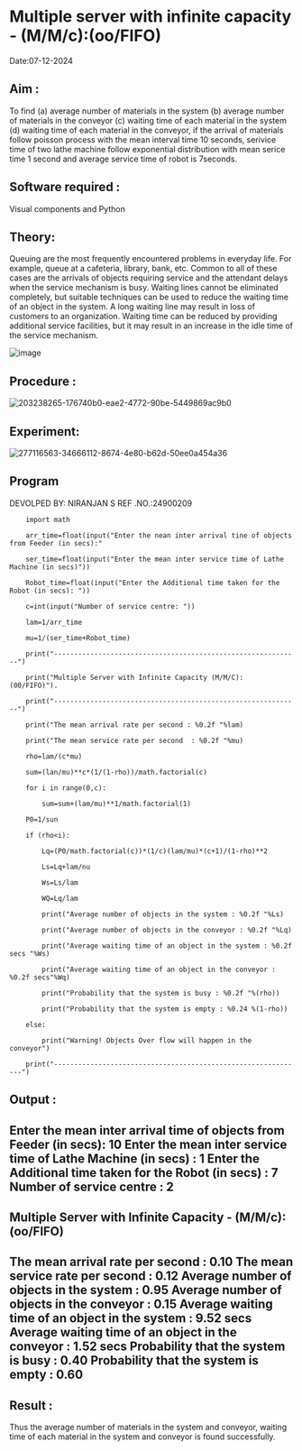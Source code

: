 # Multiple server with infinite capacity - (M/M/c):(oo/FIFO)
 Date:07-12-2024
## Aim :
To find (a) average number of materials in the system (b) average number of materials in the conveyor (c) waiting time of each material in the system (d) waiting time of each material in the conveyor, if the arrival  of materials follow poisson process with the mean interval time 10 seconds, serivice time of two lathe machine follow exponential distribution with mean serice time 1 second and average service time of robot is 7seconds.

## Software required :
Visual components and Python

## Theory:
Queuing are the most frequently encountered problems in everyday life. For example, queue at a cafeteria, library, bank, etc. Common to all of these cases are the arrivals of objects requiring service and the attendant delays when the service mechanism is busy. Waiting lines cannot be eliminated completely, but suitable techniques can be used to reduce the waiting time of an object in the system. A long waiting line may result in loss of customers to an organization. Waiting time can be reduced by providing additional service facilities, but it may result in an increase in the idle time of the service mechanism.

![image](https://user-images.githubusercontent.com/103921593/203238035-1c8109bc-cbf2-4c77-baea-c5b682a752ef.png)

## Procedure :
![203238265-176740b0-eae2-4772-90be-5449869ac9b0](https://github.com/user-attachments/assets/3c1a5559-9595-42ca-aed4-b8bd377c69de)


## Experiment:

![277116563-34666112-8674-4e80-b62d-50ee0a454a36](https://github.com/user-attachments/assets/89b12265-8181-4390-9bed-61b2617af056)
## Program
DEVOLPED BY: NIRANJAN S
REF .NO.:24900209
~~~
    import math

    arr_time=float(input("Enter the nean inter arrival tine of objects from Feeder (in secs):" 
    
    ser_time=float(input("Enter the mean inter service time of Lathe Machine (in secs)"))

    Robot_time=float(input("Enter the Additional time taken for the Robot (in secs): "))

    c=int(input("Number of service centre: "))

    lam=1/arr_time

    mu=1/(ser_time+Robot_time)

    print("-------------------------------------------------------------")

    print("Multiple Server with Infinite Capacity (M/M/C): (00/FIFO)").

    print("-------------------------------------------------------------")

    print("The mean arrival rate per second : %0.2f "%lam)

    print("The mean service rate per second  : %0.2f "%mu)

    rho=lam/(c*mu)

    sum=(lan/mu)**c*(1/(1-rho))/math.factorial(c)

    for i in range(0,c):

        sum=sum+(lam/mu)**1/math.factorial(1)

    P0=1/sun

    if (rho<i):

        Lq=(P0/math.factorial(c))*(1/c)(lam/mu)*(c+1)/(1-rho)**2

        Ls=Lq+lam/nu

        Ws=Ls/lam

        WQ=Lq/lam

        print("Average number of objects in the system : %0.2f "%Ls)

        print("Average number of objects in the conveyor : %0.2f "%Lq)

        print("Average waiting time of an object in the system : %0.2f secs "%Ws)

        print("Average waiting time of an object in the conveyor : %0.2f secs"%Wq)

        print("Probability that the system is busy : %0.2f "%(rho))

        print("Probability that the system is empty : %0.24 %(1-rho))

    else:

        print("Warning! Objects Over flow will happen in the conveyor")

    print("--------------------------------------------------------------")    

~~~
## Output :
Enter the mean inter arrival time of objects from Feeder (in secs): 10
Enter the mean  inter service time of Lathe Machine (in secs) :  1
Enter the Additional time taken for the Robot (in secs) :  7
Number of service centre :  2
--------------------------------------------------------------
Multiple Server with Infinite Capacity - (M/M/c):(oo/FIFO)
--------------------------------------------------------------
The mean arrival rate per second : 0.10 
The mean service rate per second : 0.12 
Average number of objects in the system : 0.95 
Average number of objects in the conveyor :  0.15 
Average waiting time of an object in the system : 9.52 secs
Average waiting time of an object in the conveyor : 1.52 secs
Probability that the system is busy : 0.40 
Probability that the system is empty : 0.60 
--------------------------------------------------------------
## Result : 
Thus the average number of materials in the system and conveyor, waiting time of each material in the system and conveyor is found successfully.
